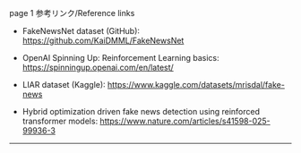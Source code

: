 page 1
参考リンク/Reference links

* FakeNewsNet dataset (GitHub): https://github.com/KaiDMML/FakeNewsNet

* OpenAI Spinning Up: Reinforcement Learning basics: https://spinningup.openai.com/en/latest/

* LIAR dataset (Kaggle): https://www.kaggle.com/datasets/mrisdal/fake-news

* Hybrid optimization driven fake news detection using reinforced transformer models: https://www.nature.com/articles/s41598-025-99936-3

---


